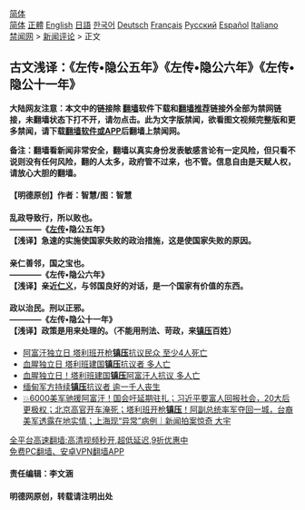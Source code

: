  <!-- 面包屑导航 --> <div class="breadcrumb"><!-- GTranslate: https://gtranslate.io/ -->  <div class="switcher notranslate">  <div class="selected">  <a href="#" onclick="return false;"> 简体</a>  </div>  <div class="option">  <a href="https://www.bannedbook.org" onclick="doGTranslate('zh-CN|zh-CN');jQuery('div.switcher div.selected a').html(jQuery(this).html());return false;" title="简体中文" class="nturl selected"> 简体</a>  <a href="https://www.bannedbook.org/zh-tw/" onclick="doGTranslate('zh-CN|zh-TW');jQuery('div.switcher div.selected a').html(jQuery(this).html());return false;" title="繁體中文" class="nturl"> 正體</a>  <a href="https://www.bannedbook.org/en/" onclick="doGTranslate('zh-CN|en');jQuery('div.switcher div.selected a').html(jQuery(this).html());return false;" title="English" class="nturl"> English</a>  <a href="https://www.bannedbook.org/ja/" onclick="doGTranslate('zh-CN|ja');jQuery('div.switcher div.selected a').html(jQuery(this).html());return false;" title="日本語" class="nturl"> 日語</a>  <a href="https://www.bannedbook.org/ko/" onclick="doGTranslate('zh-CN|ko');jQuery('div.switcher div.selected a').html(jQuery(this).html());return false;" title="한국어" class="nturl"> 한국어</a>  <a href="https://www.bannedbook.org/de/" onclick="doGTranslate('zh-CN|de');jQuery('div.switcher div.selected a').html(jQuery(this).html());return false;" title="Deutsch" class="nturl"> Deutsch</a>  <a href="https://www.bannedbook.org/fr/" onclick="doGTranslate('zh-CN|fr');jQuery('div.switcher div.selected a').html(jQuery(this).html());return false;" title="Français" class="nturl"> Français</a>  <a href="https://www.bannedbook.org/ru/" onclick="doGTranslate('zh-CN|ru');jQuery('div.switcher div.selected a').html(jQuery(this).html());return false;" title="Русский" class="nturl"> Русский</a>  <a href="https://www.bannedbook.org/es/" onclick="doGTranslate('zh-CN|es');jQuery('div.switcher div.selected a').html(jQuery(this).html());return false;" title="Español" class="nturl"> Español</a>  <a href="https://www.bannedbook.org/it/" onclick="doGTranslate('zh-CN|it');jQuery('div.switcher div.selected a').html(jQuery(this).html());return false;" title="Italiano" class="nturl"> Italiano</a>  </div>  </div>      <div class='breadcrumb-sub'><!-- Breadcrumb NavXT 6.3.0 --> <a href="https://www.bannedbook.org/" class="home">禁闻网</a> &gt; <a href="https://www.bannedbook.org/bnews/comments/" class="category">新闻评论</a> &gt; 正文</div></div><h2>古文浅译：《左传•隐公五年》《左传•隐公六年》《左传•隐公十一年》</h2> <p class="notice"><b>大陆网友注意：本文中的链接除 <a href="https://github.com/bannedbook/fanqiang" >翻墙</a>软件下载和<a href="https://github.com/killgcd/justmysocks/blob/master/README.md">翻墙推荐</a>链接外全部为禁网链接，未翻墙状态下打不开，请勿点击。此为文字版禁闻，欲看图文视频完整版和更多禁闻，请下载<a href="https://github.com/bannedbook/fanqiang">翻墙软件或APP</a>后翻墙上禁闻网。</p><p>备注：翻墙看新闻非常安全，翻墙以真实身份发表敏感言论有一定风险，但只看不说则没有任何风险，翻的人太多，政府管不过来，也不管。信息自由是天赋人权，请放心大胆的翻墙。</b></p>  <div class="entry"> <p>              <a href="https://i2.wp.com/upload-images-bucket-v64rleca837do.s3.eu-west-1.amazonaws.com/wp-content/uploads/2021/08/21134513/nona_1629541808014312.jpg?fit=1110%2C1480&#038;ssl=1" data-caption=""></a>                            </p> <h4>【明德原创】作者：智慧/图：智慧</h4> <h4>乱政导致行，所以败也。<br /> ————《<span class='wp_keywordlink'><a href="https://www.bannedbook.org/forum24/topic538.html" title="《左传》" target="_blank">左传</a></span>•隐公五年》<br /> 【浅译】急速的实施使国家失败的政治措施，这是使国家失败的原因。</h4> <h4>亲仁善邻，国之宝也。<br /> ————《左传•隐公六年》<br /> 【浅译】亲近<a href="https://www.bannedbook.org/bnews/tag/%E4%BB%81%E4%B9%89/" class="st_tag internal_tag" rel="tag" title="标签 仁义 下的日志">仁义</a>，与邻国良好的对话，是一个国家有价值的东西。</h4> <h4>政以治民。刑以正邪。<br /> ————《左传•隐公十一年》<br /> 【浅译】政策是用来处理的。（不能用刑法、苛政，来<a href="https://www.bannedbook.org/bnews/tag/%e9%95%87%e5%8e%8b/" class="st_tag internal_tag" rel="tag" title="标签 镇压 下的日志">镇压</a>百姓）</h4> <ul class='op-related-articles' title='相关阅读'> <li><a href='https://www.bannedbook.org/bnews/comments/20210821/1610457.html' target='_blank'>阿富汗独立日 塔利班开枪<b>镇压</b>抗议民众 至少4人死亡</a></li> <li><a href='https://www.bannedbook.org/bnews/bannedvideo/20210820/1609735.html' target='_blank'>血腥独立日 塔利班建国<b>镇压</b>抗议者 多人亡</a></li> <li><a href='https://www.bannedbook.org/bnews/taiwannews/20210820/1609553.html' target='_blank'>血腥独立日！塔利班建国<b>镇压</b>阿富汗人抗议 多人亡</a></li> <li><a href='https://www.bannedbook.org/bnews/bannedvideo/20210819/1609142.html' target='_blank'>缅甸军方持续<b>镇压</b>抗议者 逾一千人丧生</a></li> <li><a href='https://www.bannedbook.org/bnews/bannedvideo/20210819/1609077.html' target='_blank'>💥6000美军驰援阿富汗！国会吁延期驻扎；习近平要富人回报社会，20大后更极权；北京高官开车淹死；塔利班开枪<b>镇压</b>！阿副总统率军夺回一城，台裔美军透露在地实情；上海现“异常”病例｜新闻拍案惊奇 大宇</a></li> </ul> <p class="texttj"> <a href="https://github.com/bannedbook/fanqiang/wiki/V2ray%E6%9C%BA%E5%9C%BA" target="_blank">全平台高速翻墙:高清视频秒开,超低延迟,9折优惠中</a><br/> <a href="https://github.com/bannedbook/fanqiang/wiki/%E7%A6%81%E9%97%BB%E7%BD%91%E5%AE%89%E5%8D%93%E7%BF%BB%E5%A2%99%E6%96%B0%E9%97%BBAPP" target="_blank">免费PC翻墙、安卓VPN翻墙APP</a></p> <p></p> <h4></h4> <h4>责任编辑：李文涵</h4> <h4>明德网原创，转载请注明出处</h4> </p> <a name='sharetosocial'></a>  <div style="margin-bottom:5px;padding-bottom:5px;clear:both"> <div id="archive-pix-1" class="banner-ads"> <!-- AuctionX Display platform tag START --> <div id="26318x728x90x621x_ADSLOT2" clicktrack="%%CLICK_URL_ESC%%"></div> <!-- AuctionX Display platform tag END --> </div> <div id="archive-pix-2" class="banner-ads"> <!-- AuctionX Display platform tag START --> <div id="26315x300x250x621x_ADSLOT2" clicktrack="%%CLICK_URL_ESC%%"></div> <!-- AuctionX Display platform tag END --> </div> </div>  <div id="archive-pix-1" class="banner-ads"> <!-- AuctionX Display platform tag START --> <div id="26318x728x90x621x_ADSLOT3" clicktrack="%%CLICK_URL_ESC%%"></div> <!-- AuctionX Display platform tag END --> </div> </div><!--END ENTRY--> 